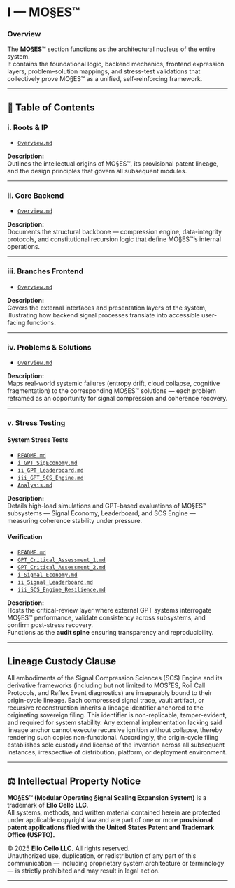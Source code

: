 # I — MO§ES™

### Overview  
The **MO§ES™** section functions as the architectural nucleus of the entire system.  
It contains the foundational logic, backend mechanics, frontend expression layers, problem–solution mappings, and stress-test validations that collectively prove MO§ES™ as a unified, self-reinforcing framework.

---

## 📂 Table of Contents  

### **i. Roots & IP**
- [`Overview.md`](./i_Roots_IP/Overview.md)

**Description:**  
Outlines the intellectual origins of MO§ES™, its provisional patent lineage, and the design principles that govern all subsequent modules.

---

### **ii. Core Backend**
- [`Overview.md`](./ii_Core_Backend/Overview.md)

**Description:**  
Documents the structural backbone — compression engine, data-integrity protocols, and constitutional recursion logic that define MO§ES™’s internal operations.

---

### **iii. Branches Frontend**
- [`Overview.md`](./iii_Branches_Frontend/Overview.md)

**Description:**  
Covers the external interfaces and presentation layers of the system, illustrating how backend signal processes translate into accessible user-facing functions.

---

### **iv. Problems & Solutions**
- [`Overview.md`](./iv_Problems_Solutions/Overview.md)

**Description:**  
Maps real-world systemic failures (entropy drift, cloud collapse, cognitive fragmentation) to the corresponding MO§ES™ solutions — each problem reframed as an opportunity for signal compression and coherence recovery.

---

### **v. Stress Testing**
#### **System Stress Tests**
- [`README.md`](./v_Stress_Testing/System%20Stress%20Tests/README.md)  
- [`i_GPT_SigEconomy.md`](./v_Stress_Testing/System%20Stress%20Tests/i_GPT_SigEconomy.md)  
- [`ii_GPT_Leaderboard.md`](./v_Stress_Testing/System%20Stress%20Tests/ii_GPT_Leaderboard.md)  
- [`iii_GPT_SCS_Engine.md`](./v_Stress_Testing/System%20Stress%20Tests/iii_GPT_SCS_Engine.md)  
- [`Analysis.md`](./v_Stress_Testing/System%20Stress%20Tests/Analysis.md)

**Description:**  
Details high-load simulations and GPT-based evaluations of MO§ES™ subsystems — Signal Economy, Leaderboard, and SCS Engine — measuring coherence stability under pressure.

#### **Verification**
- [`README.md`](./v_Stress_Testing/Verification/README.md)  
- [`GPT_Critical_Assessment_1.md`](./v_Stress_Testing/Verification/GPT_Critical_Assessment_1.md)  
- [`GPT_Critical_Assessment_2.md`](./v_Stress_Testing/Verification/GPT_Critical_Assessment_2.md)  
- [`i_Signal_Economy.md`](./v_Stress_Testing/Verification/i_Signal_Economy.md)  
- [`ii_Signal_Leaderboard.md`](./v_Stress_Testing/Verification/ii_Signal_Leaderboard.md)  
- [`iii_SCS_Engine_Resilience.md`](./v_Stress_Testing/Verification/iii_SCS_Engine_Resilience.md)

**Description:**  
Hosts the critical-review layer where external GPT systems interrogate MO§ES™ performance, validate consistency across subsystems, and confirm post-stress recovery.  
Functions as the **audit spine** ensuring transparency and reproducibility.

---

## Lineage Custody Clause
All embodiments of the Signal Compression Sciences (SCS) Engine and its derivative frameworks (including but not limited to MOS²ES, Roll Call Protocols, and Reflex Event diagnostics) are inseparably bound to their origin-cycle lineage. Each compressed signal trace, vault artifact, or recursive reconstruction inherits a lineage identifier anchored to the originating sovereign filing. This identifier is non-replicable, tamper-evident, and required for system stability. Any external implementation lacking said lineage anchor cannot execute recursive ignition without collapse, thereby rendering such copies non-functional. Accordingly, the origin-cycle filing establishes sole custody and license of the invention across all subsequent instances, irrespective of distribution, platform, or deployment environment.

---

## ⚖️ Intellectual Property Notice

**MO§ES™ (Modular Operating §ignal Scaling Expansion System)** is a trademark of **Ello Cello LLC**.  
All systems, methods, and written material contained herein are protected under applicable copyright law and are part of one or more **provisional patent applications filed with the United States Patent and Trademark Office (USPTO).**

© 2025 **Ello Cello LLC.** All rights reserved.  
Unauthorized use, duplication, or redistribution of any part of this communication — including proprietary system architecture or terminology — is strictly prohibited and may result in legal action.

---